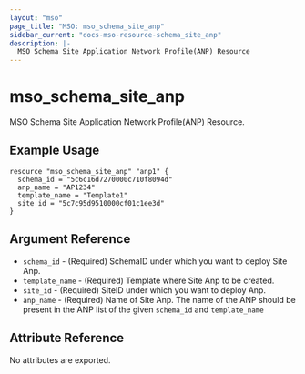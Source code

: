 ```yaml
---
layout: "mso"
page_title: "MSO: mso_schema_site_anp"
sidebar_current: "docs-mso-resource-schema_site_anp"
description: |-
  MSO Schema Site Application Network Profile(ANP) Resource
---
```


# mso_schema_site_anp #

 MSO Schema Site Application Network Profile(ANP) Resource.

## Example Usage ##

```hcl
resource "mso_schema_site_anp" "anp1" {
  schema_id = "5c6c16d7270000c710f8094d"
  anp_name = "AP1234"
  template_name = "Template1"
  site_id = "5c7c95d9510000cf01c1ee3d"
}

```

## Argument Reference ##

* `schema_id` - (Required) SchemaID under which you want to deploy Site Anp.
* `template_name` - (Required) Template where Site Anp to be created.
* `site_id` - (Required) SiteID under which you want to deploy Anp.
* `anp_name` - (Required) Name of Site Anp.  The name of the ANP should be present in the ANP list of the given `schema_id` and `template_name`

## Attribute Reference ##

No attributes are exported.